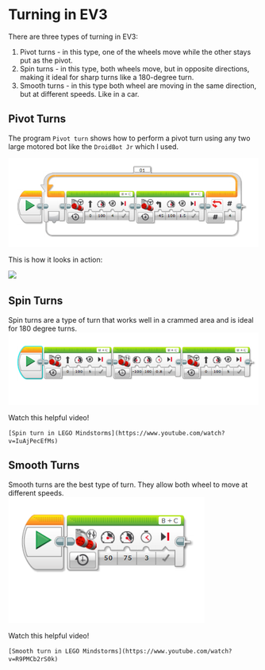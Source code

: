 # Turning in EV3

There are three types of turning in EV3:
1. Pivot turns - in this type, one of the wheels move while the other stays put as the pivot.
2. Spin turns  - in this type, both wheels move, but in opposite directions, making it ideal for sharp turns like a 180-degree turn.
3. Smooth turns - in this type both wheel are moving in the same direction, but at different speeds. Like in a car.

## Pivot Turns
The program `Pivot turn` shows how to perform a pivot turn using any two large motored bot like the `DroidBot Jr` which I used. 

![code](Pivot-turn-code.png)

This is how it looks in action:

[![](http://img.youtube.com/vi/YYs8eEXDTOg/0.jpg)](http://www.youtube.com/watch?v=YYs8eEXDTOg "Pivot turns")

## Spin Turns
Spin turns are a type of turn that works well in a crammed area and is ideal for 180 degree turns.
![code](Spin-turn-code.png)

Watch this helpful video!

	[Spin turn in LEGO Mindstorms](https://www.youtube.com/watch?v=IuAjPecEfMs)

## Smooth Turns
Smooth turns are the best type of turn. They allow both wheel to move at different speeds.
![code](Smooth-turn-code.png)

Watch this helpful video!

	[Smooth turn in LEGO Mindstorms](https://www.youtube.com/watch?v=R9PMCb2rS0k)

